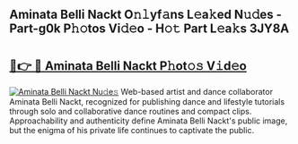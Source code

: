 ## Aminata Belli Nackt O𝚗𝚕yf𝚊ns L𝚎a𝚔ed N𝚞𝚍es - Part-g0k P𝚑𝚘tos Vi𝚍𝚎o - H𝚘𝚝 Part L𝚎a𝚔s 3JY8A

# <h2><a href="http://kf22f1u.oniu.top/?m=Aminata+Belli+Nackt">🔗👉 🔴 Aminata Belli Nackt P𝚑ot𝚘𝚜 V𝚒d𝚎o</a></h2>

[![Aminata Belli Nackt Nu𝚍e𝚜](https://i.imgur.com/0qMVB7G.gif)](http://kf22f1u.oniu.top/?m=Aminata+Belli+Nackt)
Web-based artist and dance collaborator Aminata Belli Nackt, recognized for publishing dance and lifestyle tutorials through solo and collaborative dance routines and compact clips. Approachability and authenticity define Aminata Belli Nackt's public image, but the enigma of his private life continues to captivate the public.  
